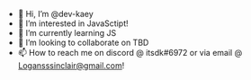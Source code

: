 - 👋 Hi, I’m @dev-kaey
- 👀 I’m interested in JavaSctipt!
- 🌱 I’m currently learning JS
- 💞️ I’m looking to collaborate on TBD
- 📫 How to reach me on discord @ itsdk#6972 or via email @ Logansssinclair@gmail.com!

<!---
dev-kaey/dev-kaey is a ✨ special ✨ repository because its `README.md` (this file) appears on your GitHub profile.
You can click the Preview link to take a look at your changes.
--->
